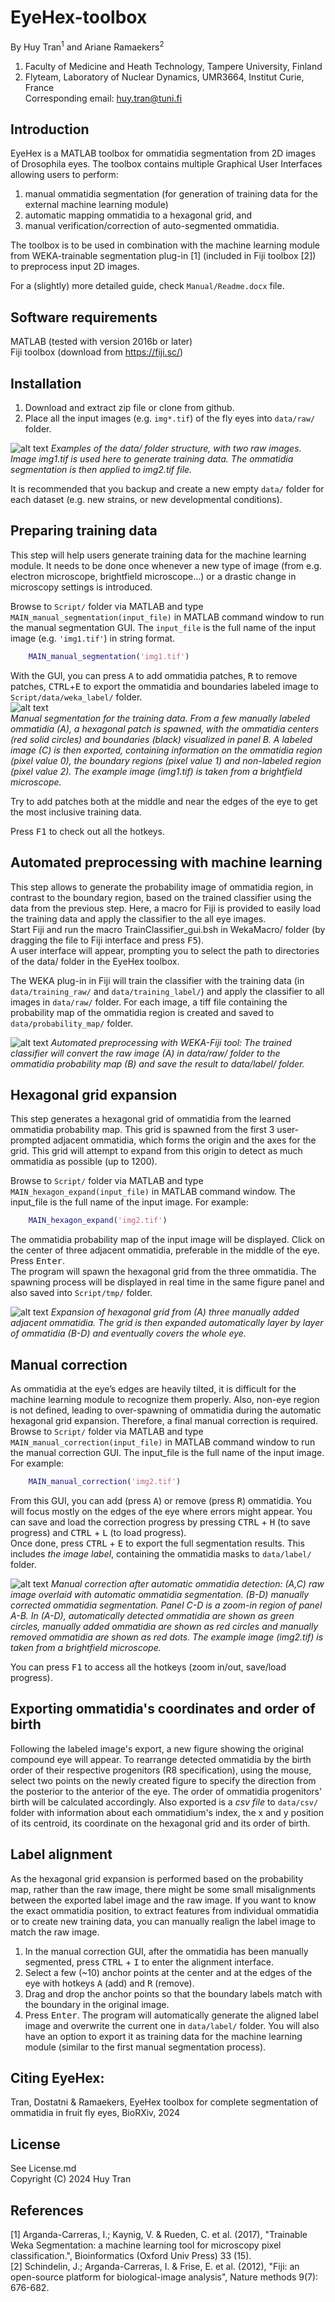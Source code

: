 # EyeHex-toolbox
By Huy Tran<sup>1</sup> and Ariane Ramaekers<sup>2</sup>  
1. Faculty of Medicine and Heath Technology, Tampere University, Finland
2. Flyteam, Laboratory of Nuclear Dynamics, UMR3664, Institut Curie, France  
Corresponding email: huy.tran@tuni.fi  

## Introduction
EyeHex is a MATLAB toolbox for ommatidia segmentation from 2D images of Drosophila eyes. The toolbox contains multiple Graphical User Interfaces allowing users to perform:
1. manual ommatidia segmentation (for generation of training data for the external machine learning module)  
1. automatic mapping ommatidia to a hexagonal grid, and   
1. manual verification/correction of auto-segmented ommatidia.    

The toolbox is to be used in combination with the machine learning module from WEKA-trainable segmentation plug-in [1] (included in Fiji toolbox [2]) to preprocess input 2D images.

For a (slightly) more detailed guide, check `Manual/Readme.docx` file.

## Software requirements
MATLAB (tested with version 2016b or later)  
Fiji toolbox (download from https://fiji.sc/)  

## Installation
1. Download and extract zip file or clone from github.  
1. Place all the input images (e.g. `img*.tif`) of the fly eyes into `data/raw/` folder.

![alt text](https://github.com/huytran216/EyeHex-toolbox/blob/main/Manual/Img/Path.png?raw=true)
*Examples of the data/ folder structure, with two raw images. Image img1.tif is used here to generate training data. The ommatidia segmentation is then applied to img2.tif file.*  

It is recommended that you backup and create a new empty `data/` folder for each dataset (e.g. new strains, or new developmental conditions).

## Preparing training data
This step will help users generate training data for the machine learning module. It needs to be done once whenever a new type of image (from e.g. electron microscope, brightfield microscope…) or a drastic change in microscopy settings is introduced.  

Browse to `Script/` folder via MATLAB and type `MAIN_manual_segmentation(input_file)` in MATLAB command window to run the manual segmentation GUI. The `input_file` is the full name of the input image (e.g. `'img1.tif'`) in string format.  
```matlab
    MAIN_manual_segmentation('img1.tif')
```
With the GUI, you can press <kbd>A</kbd> to add ommatidia patches, <kbd>R</kbd> to remove patches, <kbd>CTRL</kbd>+<kbd>E</kbd> to export the ommatidia and boundaries labeled image to `Script/data/weka_label/` folder.  
![alt text](https://github.com/huytran216/EyeHex-toolbox/blob/main/Manual/Img/Manual_segmentation.png?raw=true)  
*Manual segmentation for the training data. From a few manually labeled ommatidia (A), a hexagonal patch is spawned, with the ommatidia centers (red solid circles) and boundaries (black) visualized in panel B. A labeled image (C) is then exported, containing information on the ommatidia region (pixel value 0), the boundary regions (pixel value 1) and non-labeled region (pixel value 2). The example image (img1.tif) is taken from a brightfield microscope.*

Try to add patches both at the middle and near the edges of the eye to get the most inclusive training data.   

Press <kbd>F1</kbd> to check out all the hotkeys.

## Automated preprocessing with machine learning
This step allows to generate the probability image of ommatidia region, in contrast to the boundary region, based on the trained classifier using the data from the previous step. Here, a macro for Fiji is provided to easily load the training data and apply the classifier to the all eye images.  
Start Fiji and run the macro TrainClassifier_gui.bsh in WekaMacro/ folder (by dragging the file to Fiji interface and press <kbd>F5</kbd>).  
A user interface will appear, prompting you to select the path to directories of the data/ folder in the EyeHex toolbox.  

The WEKA plug-in in Fiji will train the classifier with the training data (in `data/training_raw/` and `data/training_label/`) and apply the classifier to all images in `data/raw/` folder. For each image, a tiff file containing the probability map of the ommatidia region is created and saved to `data/probability_map/` folder.  

![alt text](https://github.com/huytran216/EyeHex-toolbox/blob/main/Manual/Img/MachineLearning.png?raw=true)
*Automated preprocessing with WEKA-Fiji tool: The trained classifier will convert the raw image (A) in data/raw/ folder to the ommatidia probability map (B) and save the result to data/label/ folder.*

## Hexagonal grid expansion
This step generates a hexagonal grid of ommatidia from the learned ommatidia probability map. This grid is spawned from the first 3 user-prompted adjacent ommatidia, which forms the origin and the axes for the grid. This grid will attempt to expand from this origin to detect as much ommatidia as possible (up to 1200).  

Browse to `Script/` folder via MATLAB and type `MAIN_hexagon_expand(input_file)` in MATLAB command window. The input_file is the full name of the input image. For example:
```matlab
    MAIN_hexagon_expand('img2.tif')
```
The ommatidia probability map of the input image will be displayed. Click on the center of three adjacent ommatidia, preferable in the middle of the eye. Press <kbd>Enter</kbd>.  
The program will spawn the hexagonal grid from the three ommatidia. The spawning process will be displayed in real time in the same figure panel and also saved into `Script/tmp/` folder.

![alt text](https://github.com/huytran216/EyeHex-toolbox/blob/main/Manual/Img/Hexagon_expansion.png?raw=true)
*Expansion of hexagonal grid from (A) three manually added adjacent ommatidia. The grid is then expanded automatically layer by layer of ommatidia (B-D) and eventually covers the whole eye.*

## Manual correction
As ommatidia at the eye’s edges are heavily tilted, it is difficult for the machine learning module to recognize them properly. Also, non-eye region is not defined, leading to over-spawning of ommatidia during the automatic hexagonal grid expansion. Therefore, a final manual correction is required.  
Browse to `Script/` folder via MATLAB and type `MAIN_manual_correction(input_file)` in MATLAB command window to run the manual correction GUI. The input_file is the full name of the input image. For example:
```matlab
    MAIN_manual_correction('img2.tif')
```
From this GUI, you can add (press <kbd>A</kbd>) or remove (press <kbd>R</kbd>) ommatidia. You will focus mostly on the edges of the eye where errors might appear. You can save and load the correction progress by pressing <kbd>CTRL</kbd> + <kbd>H</kbd> (to save progress) and <kbd>CTRL</kbd> + <kbd>L</kbd> (to load progress).  
Once done, press <kbd>CTRL</kbd> + <kbd>E</kbd> to export the full segmentation results. This includes *the image label*, containing the ommatidia masks to `data/label/` folder. 

![alt text](https://github.com/huytran216/EyeHex-toolbox/blob/main/Manual/Img/Manual_correction.png?raw=true)
*Manual correction after automatic ommatidia detection: (A,C) raw image overlaid with automatic ommatidia segmentation. (B-D) manually corrected ommatidia segmentation. Panel C-D is a zoom-in region of panel A-B. In (A-D), automatically detected ommatidia are shown as green circles, manually added ommatidia are shown as red circles and manually removed ommatidia are shown as red dots. The example image (img2.tif) is taken from a brightfield microscope.*

You can press <kbd>F1</kbd> to access all the hotkeys (zoom in/out, save/load progress).

## Exporting ommatidia's coordinates and order of birth

Following the labeled image's export, a new figure showing the original compound eye will appear. To rearrange detected ommatidia by the birth order of their respective progenitors (R8 specification), using the mouse, select two points on the newly created figure to specify the direction from the posterior to the anterior of the eye. The order of ommatidia progenitors' birth will be calculated accordingly.
Also exported is a *csv file* to `data/csv/` folder with information about each ommatidium's index, the x and y position of its centroid, its coordinate on the hexagonal grid and its order of birth.

## Label alignment
As the hexagonal grid expansion is performed based on the probability map, rather than the raw image, there might be some small misalignments between the exported label image and the raw image. If you want to know the exact ommatidia position, to extract features from individual ommatidia or to create new training data, you can manually realign the label image to match the raw image.  
1. In the manual correction GUI, after the ommatidia has been manually segmented, press <kbd>CTRL</kbd> + <kbd>I</kbd> to enter the alignment interface.  
1. Select a few (~10) anchor points at the center and at the edges of the eye with hotkeys <kbd>A</kbd> (add) and <kbd>R</kbd> (remove).
1. Drag and drop the anchor points so that the boundary labels match with the boundary in the original image.
1. Press <kbd>Enter</kbd>. The program will automatically generate the aligned label image and overwrite the current one in `data/label/` folder. You will also have an option to export it as training data for the machine learning module (similar to the first manual segmentation process).

## Citing EyeHex:
Tran, Dostatni & Ramaekers, EyeHex toolbox for complete segmentation of ommatidia in fruit fly eyes, BioRXiv, 2024

## License
See License.md  
Copyright (C) 2024 Huy Tran

## References
[1] Arganda-Carreras, I.; Kaynig, V. & Rueden, C. et al. (2017), "Trainable Weka Segmentation: a machine learning tool for microscopy pixel classification.", Bioinformatics (Oxford Univ Press) 33 (15).  
[2] Schindelin, J.; Arganda-Carreras, I. & Frise, E. et al. (2012), "Fiji: an open-source platform for biological-image analysis", Nature methods 9(7): 676-682.




